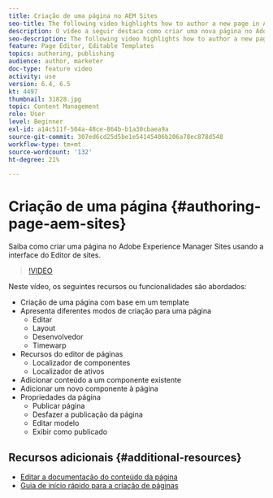 ```yaml
---
title: Criação de uma página no AEM Sites
seo-title: The following video highlights how to author a new page in Adobe Experience Manager Sites using the Site Editor's UI
description: O vídeo a seguir destaca como criar uma nova página no Adobe Experience Manager Sites usando a interface do usuário do Editor de sites
seo-description: The following video highlights how to author a new page in Adobe Experience Manager Sites using the Site Editor's UI
feature: Page Editor, Editable Templates
topics: authoring, publishing
audience: author, marketer
doc-type: feature video
activity: use
version: 6.4, 6.5
kt: 4497
thumbnail: 31828.jpg
topic: Content Management
role: User
level: Beginner
exl-id: a14c511f-504a-48ce-864b-b1a30cbaea9a
source-git-commit: 307ed6cd25d5be1e54145406b206a78ec878d548
workflow-type: tm+mt
source-wordcount: '132'
ht-degree: 21%

---
```


# Criação de uma página {#authoring-page-aem-sites}

Saiba como criar uma página no Adobe Experience Manager Sites usando a interface do Editor de sites.

>[!VIDEO](https://video.tv.adobe.com/v/31828?quality=12&learn=on)

Neste vídeo, os seguintes recursos ou funcionalidades são abordados:

* Criação de uma página com base em um template
* Apresenta diferentes modos de criação para uma página
   * Editar
   * Layout
   * Desenvolvedor
   * Timewarp  
* Recursos do editor de páginas
   * Localizador de componentes
   * Localizador de ativos
* Adicionar conteúdo a um componente existente
* Adicionar um novo componente à página
* Propriedades da página
   * Publicar página
   * Desfazer a publicação da página
   * Editar modelo
   * Exibir como publicado

## Recursos adicionais {#additional-resources}

* [Editar a documentação do conteúdo da página](https://experienceleague.adobe.com/docs/experience-manager-cloud-service/sites/authoring/fundamentals/editing-content.html?lang=pt-BR)
* [Guia de início rápido para a criação de páginas](https://experienceleague.adobe.com/docs/experience-manager-cloud-service/sites/authoring/getting-started/quick-start.html)
